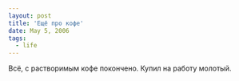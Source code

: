 ```yaml
---
layout: post
title: 'Ещё про кофе'
date: May 5, 2006
tags:
  - life
---
```


Всё, с растворимым кофе покончено. Купил на работу молотый.
